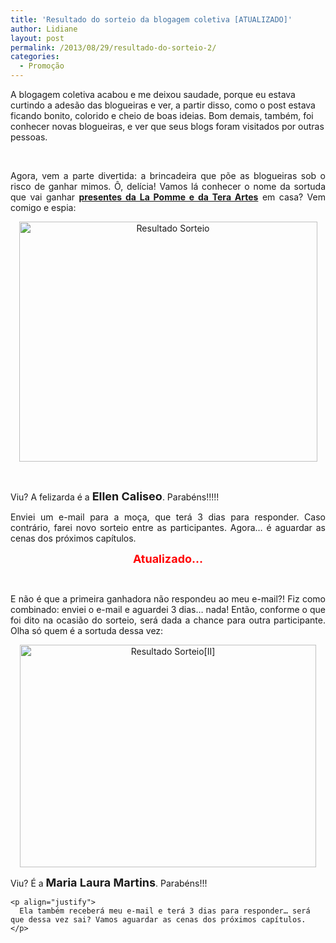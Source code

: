 ```yaml
---
title: 'Resultado do sorteio da blogagem coletiva [ATUALIZADO]'
author: Lidiane
layout: post
permalink: /2013/08/29/resultado-do-sorteio-2/
categories:
  - Promoção
---
```

A blogagem coletiva acabou e me deixou saudade, porque eu estava curtindo a adesão das blogueiras e ver, a partir disso, como o post estava ficando bonito, colorido e cheio de boas ideias. Bom demais, também, foi conhecer novas blogueiras, e ver que seus blogs foram visitados por outras pessoas.

&nbsp;

<p align="justify">
  Agora, vem a parte divertida: a brincadeira que põe as blogueiras sob o risco de ganhar mimos. Ô, delícia! Vamos lá conhecer o nome da sortuda que vai ganhar <strong><a href="http://www.trololodemulher.com.br/2013/08/12/cores-decoracao-sorteio/">presentes da La Pomme e da Tera Artes</a></strong> em casa? Vem comigo e espia:
</p>

<!--more-->

<p align="center">
  <a href="https://www.trololodemulher.com.br/2013/08/Resultado-Sorteio.png"><img class="alignnone size-full wp-image-9743" alt="Resultado Sorteio" src="https://www.trololodemulher.com.br/2013/08/Resultado-Sorteio.png" width="477" height="384" /></a>
</p>

&nbsp;

<p align="justify">
  Viu? A felizarda é a <strong><span style="font-size: large;">Ellen Caliseo</span></strong>. Parabéns!!!!!
</p>

<p align="justify">
  Enviei um e-mail para a moça, que terá 3 dias para responder. Caso contrário, farei novo sorteio entre as participantes. Agora… é aguardar as cenas dos próximos capítulos.
</p>

<p align="center">
  <strong><span style="color: #ff0000; font-size: large;">Atualizado…</span></strong>
</p>

&nbsp;

<p align="justify">
  E não é que a primeira ganhadora não respondeu ao meu e-mail?! Fiz como combinado: enviei o e-mail e aguardei 3 dias… nada! Então, conforme o que foi dito na ocasião do sorteio, será dada a chance para outra participante. Olha só quem é a sortuda dessa vez:
</p>

<p align="justify">
  <p align="center">
    <a href="https://www.trololodemulher.com.br/2013/09/Resultado-SorteioII.png"><img class="alignnone size-full wp-image-9752" alt="Resultado Sorteio[II]" src="https://www.trololodemulher.com.br/2013/09/Resultado-SorteioII.png" width="474" height="356" /></a>
  </p>
  
  <p align="justify">
    <p align="justify">
      Viu? É a <strong><span style="font-size: large;">Maria Laura Martins</span></strong>. Parabéns!!!
    </p>
    
    <p align="justify">
      Ela também receberá meu e-mail e terá 3 dias para responder… será que dessa vez sai? Vamos aguardar as cenas dos próximos capítulos.
    </p>